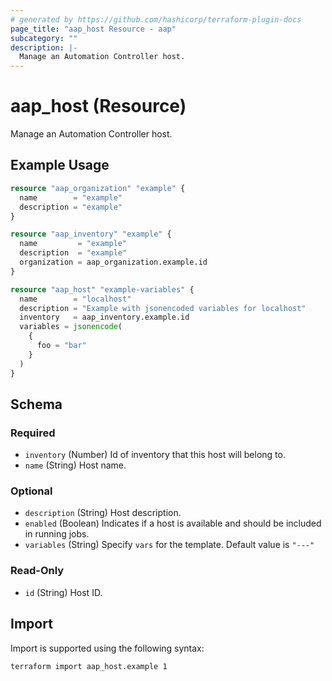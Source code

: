 ```yaml
---
# generated by https://github.com/hashicorp/terraform-plugin-docs
page_title: "aap_host Resource - aap"
subcategory: ""
description: |-
  Manage an Automation Controller host.
---
```


# aap_host (Resource)

Manage an Automation Controller host.

## Example Usage

```terraform
resource "aap_organization" "example" {
  name        = "example"
  description = "example"
}

resource "aap_inventory" "example" {
  name         = "example"
  description  = "example"
  organization = aap_organization.example.id
}

resource "aap_host" "example-variables" {
  name        = "localhost"
  description = "Example with jsonencoded variables for localhost"
  inventory   = aap_inventory.example.id
  variables = jsonencode(
    {
      foo = "bar"
    }
  )
}
```

<!-- schema generated by tfplugindocs -->
## Schema

### Required

- `inventory` (Number) Id of inventory that this host will belong to.
- `name` (String) Host name.

### Optional

- `description` (String) Host description.
- `enabled` (Boolean) Indicates if a host is available and should be included in running jobs.
- `variables` (String) Specify `vars` for the template. Default value is `"---"`

### Read-Only

- `id` (String) Host ID.

## Import

Import is supported using the following syntax:

```shell
terraform import aap_host.example 1
```
